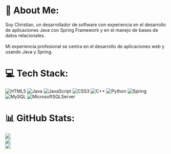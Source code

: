 # 💫 About Me:
Soy Christian, un desarrollador de software con experiencia en el desarrollo de aplicaciones Java con Spring Framework y en el manejo de bases de datos relacionales.<br><br>Mi experiencia profesional se centra en el desarrollo de aplicaciones web y usando Java y Spring.

# 💻 Tech Stack:
![HTML5](https://img.shields.io/badge/html5-%23E34F26.svg?style=for-the-badge&logo=html5&logoColor=white) ![Java](https://img.shields.io/badge/java-%23ED8B00.svg?style=for-the-badge&logo=java&logoColor=white) ![JavaScript](https://img.shields.io/badge/javascript-%23323330.svg?style=for-the-badge&logo=javascript&logoColor=%23F7DF1E) ![CSS3](https://img.shields.io/badge/css3-%231572B6.svg?style=for-the-badge&logo=css3&logoColor=white) ![C++](https://img.shields.io/badge/c++-%2300599C.svg?style=for-the-badge&logo=c%2B%2B&logoColor=white) ![Python](https://img.shields.io/badge/python-3670A0?style=for-the-badge&logo=python&logoColor=ffdd54) ![Spring](https://img.shields.io/badge/spring-%236DB33F.svg?style=for-the-badge&logo=spring&logoColor=white) ![MySQL](https://img.shields.io/badge/mysql-%2300f.svg?style=for-the-badge&logo=mysql&logoColor=white) ![MicrosoftSQLServer](https://img.shields.io/badge/Microsoft%20SQL%20Sever-CC2927?style=for-the-badge&logo=microsoft%20sql%20server&logoColor=white)
# 📊 GitHub Stats:
![](https://github-readme-stats.vercel.app/api?username=salazar3148&theme=dark&hide_border=true&include_all_commits=true&count_private=false)<br/>
![](https://github-readme-streak-stats.herokuapp.com/?user=salazar3148&theme=dark&hide_border=true)<br/>
![](https://github-readme-stats.vercel.app/api/top-langs/?username=salazar3148&theme=dark&hide_border=true&include_all_commits=true&count_private=false&layout=compact)
